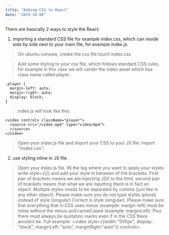 ```yaml
---
title: "Adding CSS to React"
date: "2019-10-06"
---
```


There are basically 2 ways to style the React:
1) importing a standard CSS file for example index.css, which can reside side by side next to your main file, for example index.js. 

> On ubuntu console, create the css file
touch index.css

> Add some styling to your css file, which follows standard CSS rules, for example in this case we will center the video asset which has class name called player:
```
.player {
  margin-left: auto;
  margin-right: auto;
  display: block;
}
```
> index.js will look like this:
``` 
<video controls className="player">
  <source src="/video.mp4" type="video/mp4">
  </source>
</video>
```

> Open your index.js file and import your CSS to your JS file:
import "/index.css";

2) use styling inline in JS file. 

>Open your index.js file. IN the tag where you want to apply your styles write style={{}} and add your style in between of the brackets. First pair of brackets means we are injecting JSX to the html, second pair of brackets means that what we are inputting there is in fact an object. Multiple styles needs to be separated by comma (just like in any other object). Please make sure you do not type styles (plural) instead of style (singular) Correct is style (singular). Please make sure that everything that in CSS uses minus (example: margin-left) must be inline without the minus and camelCased (example: marginLeft). Plus there must always be quotation marks even if in the CSS there wouldnt be. Full example:
<video  style={{width:"500px", display: "block", marginLeft: "auto", marginRight:"auto"}} controls>